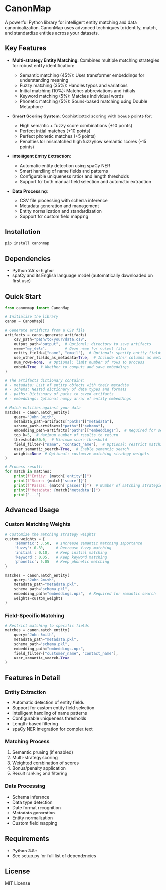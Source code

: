 # CanonMap

A powerful Python library for intelligent entity matching and data canonicalization. CanonMap uses advanced techniques to identify, match, and standardize entities across your datasets.

## Key Features

- **Multi-strategy Entity Matching**: Combines multiple matching strategies for robust entity identification:
  - Semantic matching (45%): Uses transformer embeddings for understanding meaning
  - Fuzzy matching (35%): Handles typos and variations
  - Initial matching (10%): Matches abbreviations and initials
  - Keyword matching (5%): Matches individual words
  - Phonetic matching (5%): Sound-based matching using Double Metaphone

- **Smart Scoring System**: Sophisticated scoring with bonus points for:
  - High semantic + fuzzy score combinations (+10 points)
  - Perfect initial matches (+10 points)
  - Perfect phonetic matches (+5 points)
  - Penalties for mismatched high fuzzy/low semantic scores (-15 points)

- **Intelligent Entity Extraction**:
  - Automatic entity detection using spaCy NER
  - Smart handling of name fields and patterns
  - Configurable uniqueness ratios and length thresholds
  - Support for both manual field selection and automatic extraction

- **Data Processing**:
  - CSV file processing with schema inference
  - Metadata generation and management
  - Entity normalization and standardization
  - Support for custom field mapping

## Installation

```bash
pip install canonmap
```

## Dependencies

- Python 3.8 or higher
- spaCy and its English language model (automatically downloaded on first use)

## Quick Start

```python
from canonmap import CanonMap

# Initialize the library
canon = CanonMap()

# Generate artifacts from a CSV file
artifacts = canon.generate_artifacts(
    csv_path="path/to/your/data.csv",
    output_path="output",  # Optional: directory to save artifacts
    name="my_data",        # Base name for output files
    entity_fields=["name", "email"],  # Optional: specify entity fields
    use_other_fields_as_metadata=True,  # Include other columns as metadata
    num_rows=None,  # Optional: limit number of rows to process
    embed=True  # Whether to compute and save embeddings
)

# The artifacts dictionary contains:
# - metadata: List of entity objects with their metadata
# - schema: Nested dictionary of data types and formats
# - paths: Dictionary of paths to saved artifacts
# - embeddings: Optional numpy array of entity embeddings

# Match entities against your data
matches = canon.match_entity(
    query="John Smith",
    metadata_path=artifacts["paths"]["metadata"],
    schema_path=artifacts["paths"]["schema"],
    embedding_path=artifacts["paths"]["embeddings"],  # Required for semantic search
    top_k=5,  # Maximum number of results to return
    threshold=80.0,  # Minimum score threshold
    field_filter=["name", "contact_name"],  # Optional: restrict matching to specific fields
    user_semantic_search=True,  # Enable semantic search
    weights=None  # Optional: customize matching strategy weights
)

# Process results
for match in matches:
    print(f"Entity: {match['entity']}")
    print(f"Score: {match['score']}")
    print(f"Passes: {match['passes']}")  # Number of matching strategies that passed
    print(f"Metadata: {match['metadata']}")
    print("---")
```

## Advanced Usage

### Custom Matching Weights

```python
# Customize the matching strategy weights
custom_weights = {
    'semantic': 0.50,  # Increase semantic matching importance
    'fuzzy': 0.30,     # Decrease fuzzy matching
    'initial': 0.10,   # Keep initial matching
    'keyword': 0.05,   # Keep keyword matching
    'phonetic': 0.05   # Keep phonetic matching
}

matches = canon.match_entity(
    query="John Smith",
    metadata_path="metadata.pkl",
    schema_path="schema.pkl",
    embedding_path="embeddings.npz",  # Required for semantic search
    weights=custom_weights
)
```

### Field-Specific Matching

```python
# Restrict matching to specific fields
matches = canon.match_entity(
    query="John Smith",
    metadata_path="metadata.pkl",
    schema_path="schema.pkl",
    embedding_path="embeddings.npz",
    field_filter=["customer_name", "contact_name"],
    user_semantic_search=True
)
```

## Features in Detail

### Entity Extraction
- Automatic detection of entity fields
- Support for custom entity field selection
- Intelligent handling of name patterns
- Configurable uniqueness thresholds
- Length-based filtering
- spaCy NER integration for complex text

### Matching Process
1. Semantic pruning (if enabled)
2. Multi-strategy scoring
3. Weighted combination of scores
4. Bonus/penalty application
5. Result ranking and filtering

### Data Processing
- Schema inference
- Data type detection
- Date format recognition
- Metadata generation
- Entity normalization
- Custom field mapping

## Requirements

- Python 3.8+
- See setup.py for full list of dependencies

## License

MIT License 